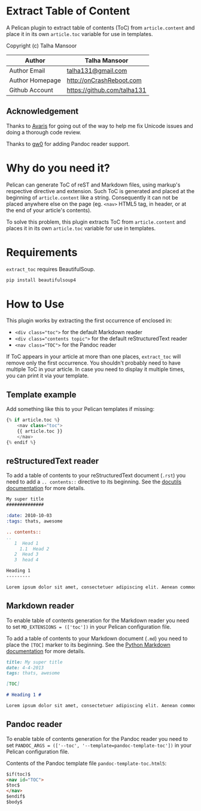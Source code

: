 
Extract Table of Content
========================

A Pelican plugin to extract table of contents (ToC) from `article.content` and
place it in its own `article.toc` variable for use in templates.

Copyright (c) Talha Mansoor

Author          | Talha Mansoor
----------------|-----
Author Email    | talha131@gmail.com
Author Homepage | http://onCrashReboot.com
Github Account  | https://github.com/talha131


Acknowledgement
---------------

Thanks to [Avaris](https://github.com/avaris) for going out of the way to help
me fix Unicode issues and doing a thorough code review.

Thanks to [gw0](http://gw.tnode.com/) for adding Pandoc reader support.


Why do you need it?
===================

Pelican can generate ToC of reST and Markdown files, using markup's respective
directive and extension. Such ToC is generated and placed at the beginning of
`article.content` like a string. Consequently it can not be placed anywhere
else on the page (eg. `<nav>` HTML5 tag, in header, or at the end of your
article's contents).

To solve this problem, this plugin extracts ToC from `article.content` and
places it in its own `article.toc` variable for use in templates.


Requirements
============

`extract_toc` requires BeautifulSoup.

```bash
pip install beautifulsoup4
```


How to Use
==========

This plugin works by extracting the first occurrence of enclosed in:

- `<div class="toc">` for the default Markdown reader
- `<div class="contents topic">` for the default reStructuredText reader
- `<nav class="TOC">` for the Pandoc reader

If ToC appears in your article at more than one places, `extract_toc` will
remove only the first occurrence. You shouldn't probably need to have multiple
ToC in your article. In case you need to display it multiple times, you can
print it via your template.


Template example
----------------

Add something like this to your Pelican templates if missing:

```python
{% if article.toc %}
    <nav class="toc">
    {{ article.toc }}
    </nav>
{% endif %}
```


reStructuredText reader
-----------------------

To add a table of contents to your reStructuredText document (`.rst`) you need to add a `.. contents::` directive to its beginning. See the [docutils documentation](http://docutils.sourceforge.net/docs/ref/rst/directives.html#table-of-contents) for more details.

```rst
My super title
##############

:date: 2010-10-03
:tags: thats, awesome

.. contents::
..
   1  Head 1
     1.1  Head 2
   2  Head 3
   3  head 4

Heading 1
---------

Lorem ipsum dolor sit amet, consectetuer adipiscing elit. Aenean commodo ligula eget dolor. Aenean massa.
```


Markdown reader
---------------

To enable table of contents generation for the Markdown reader you need to set `MD_EXTENSIONS = (['toc'])` in your Pelican configuration file.

To add a table of contents to your Markdown document (`.md`) you need to place the `[TOC]` marker to its beginning. See the [Python Markdown documentation](http://pythonhosted.org/Markdown/extensions/toc.html) for more details.

```markdown
title: My super title
date: 4-4-2013
tags: thats, awesome

[TOC]

# Heading 1 #

Lorem ipsum dolor sit amet, consectetuer adipiscing elit. Aenean commodo ligula eget dolor. Aenean massa.
```


Pandoc reader
-------------

To enable table of contents generation for the Pandoc reader you need to set `PANDOC_ARGS = (['--toc', '--template=pandoc-template-toc'])` in your Pelican configuration file.

Contents of the Pandoc template file `pandoc-template-toc.html5`:

```html
$if(toc)$
<nav id="TOC">
$toc$
</nav>
$endif$
$body$
```